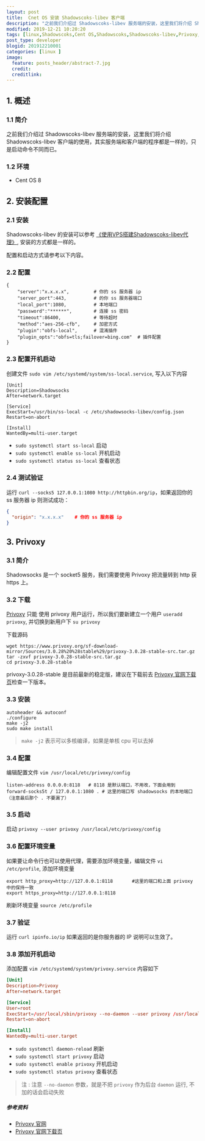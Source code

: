 ```yaml
---
layout: post
title:  Cnet OS 安装 Shadowscoks-libev 客户端
description: "之前我们介绍过 Shadowscoks-libev 服务端的安装，这里我们将介绍 Shadowscoks-libev 客户端的使用，其实服务端和客户端的程序都是一样的，只是启动命令不同而已。"
modified: 2019-12-21 10:20:20
tags: [linux,Shadowscoks,Cent OS,Shadowscoks,Shadowscoks-libev,Privoxy,VPS,代理]
post_type: developer
blogid: 201912210001
categories: [linux ]
image:
  feature: posts_header/abstract-7.jpg
  credit:
  creditlink:
---
```



## 1. 概述

### 1.1 简介

之前我们介绍过 Shadowscoks-libev 服务端的安装，这里我们将介绍 Shadowscoks-libev 客户端的使用，其实服务端和客户端的程序都是一样的，只是启动命令不同而已。

### 1.2 环境

- Cent OS 8

## 2. 安装配置

### 2.1 安装

Shadowscoks-libev 的安装可以参考 [《使用VPS搭建Shadowscoks-libev代理》](https://lingfeng.me/blog/linux/shadowscoks-libev/), 安装的方式都是一样的。

配置和启动方式请参考以下内容。


### 2.2 配置

```config
{
    "server":"x.x.x.x",			# 你的 ss 服务器 ip
    "server_port":443,			# 的你 ss 服务器端口
    "local_port":1080,			# 本地端口
    "password":"******",		# 连接 ss 密码
    "timeout":86400,			# 等待超时
    "method":"aes-256-cfb",		# 加密方式
    "plugin":"obfs-local",		# 混淆插件
    "plugin_opts":"obfs=tls;failover=bing.com"	# 插件配置
}
```


### 2.3 配置开机启动

创建文件 `sudo vim /etc/systemd/system/ss-local.service`, 写入以下内容

```
[Unit]
Description=Shadowsocks
After=network.target

[Service]
ExecStart=/usr/bin/ss-local -c /etc/shadowsocks-libev/config.json
Restart=on-abort

[Install]
WantedBy=multi-user.target
```

- `sudo systemctl start ss-local` 启动
- `sudo systemctl enable ss-local` 开机启动
- `sudo systemctl status ss-local` 查看状态

### 2.4 测试验证


运行 `curl --socks5 127.0.0.1:1080 http://httpbin.org/ip`，如果返回你的 ss 服务器 ip 则测试成功：

```json
{
  "origin": "x.x.x.x"    # 你的 ss 服务器 ip
}
```


## 3. Privoxy

### 3.1 简介

Shadowsocks 是一个 socket5 服务，我们需要使用 Privoxy 把流量转到 http 获 https 上。


### 3.2 下载


[Privoxy][1] 只能 使用 privoxy 用户运行，所以我们要新建立一个用户 `useradd privoxy`, 并切换到新用户下 `su privoxy`

下载源码

```
wget https://www.privoxy.org/sf-download-mirror/Sources/3.0.28%20%28stable%29/privoxy-3.0.28-stable-src.tar.gz
tar -zxvf privoxy-3.0.28-stable-src.tar.gz
cd privoxy-3.0.28-stable

```

privoxy-3.0.28-stable 是目前最新的稳定版，建议在下载前去 [Privoxy 官网下载页][2]检查一下版本。

### 3.3 安装


```
autoheader && autoconf
./configure
make -j2
sudo make install
```
> `make -j2` 表示可以多核编译，如果是单核 cpu 可以去掉

### 3.4 配置

编辑配置文件 `vim /usr/local/etc/privoxy/config`

```
listen-address 0.0.0.0:8118   # 8118 是默认端口，不用改，下面会用到
forward-socks5t / 127.0.0.1:1080 . # 这里的端口写 shadowsocks 的本地端口（注意最后那个 . 不要漏了）
```

### 3.5 启动

启动 `privoxy --user privoxy /usr/local/etc/privoxy/config`


### 3.6 配置环境变量


如果要让命令行也可以使用代理，需要添加环境变量，编辑文件 `vi /etc/profile`, 添加环境变量

```
export http_proxy=http://127.0.0.1:8118       #这里的端口和上面 privoxy 中的保持一致
export https_proxy=http://127.0.0.1:8118
```

刷新环境变量 `source /etc/profile`

### 3.7 验证


运行 `curl ipinfo.io/ip` 如果返回的是你服务器的 IP 说明可以生效了。

### 3.8 添加开机启动

添加配置 `vim /etc/systemd/system/privoxy.service` 内容如下

```conf
[Unit]
Description=Privoxy
After=network.target

[Service]
User=root
ExecStart=/usr/local/sbin/privoxy --no-daemon --user privoxy /usr/local/etc/privoxy/config
Restart=on-abort

[Install]
WantedBy=multi-user.target
```

- `sudo systemctl daemon-reload` 刷新
- `sudo systemctl start privoxy` 启动
- `sudo systemctl enable privoxy` 开机启动
- `sudo systemctl status privoxy` 查看状态

> 注 : 注意 `--no-daemon` 参数，就是不把  `privoxy` 作为后台 `daemon` 运行, 不加的话会启动失败

##### 参考资料

- [Privoxy 官网][1]
- [Privoxy 官网下载页][2]

[1]:https://www.privoxy.org/
[2]:https://www.privoxy.org/sf-download-mirror/Sources/



